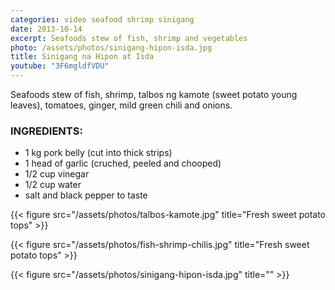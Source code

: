 ```yaml
---
categories: video seafood shrimp sinigang
date: 2013-10-14
excerpt: Seafoods stew of fish, shrimp and vegetables
photo: /assets/photos/sinigang-hipon-isda.jpg
title: Sinigang na Hipon at Isda
youtube: "3F6mgldfVDU"
---
```


Seafoods stew of fish, shrimp, talbos ng kamote (sweet potato young leaves), tomatoes, ginger, mild green chili and onions.

### INGREDIENTS:
* 1 kg pork belly (cut into thick strips)
* 1 head of garlic (cruched, peeled and chooped)
* 1/2 cup vinegar
* 1/2 cup water
* salt and black pepper to taste

{{< figure src="/assets/photos/talbos-kamote.jpg" title="Fresh sweet potato tops" >}}

{{< figure src="/assets/photos/fish-shrimp-chilis.jpg" title="Fresh sweet potato tops" >}}

{{< figure src="/assets/photos/sinigang-hipon-isda.jpg" title="" >}}
